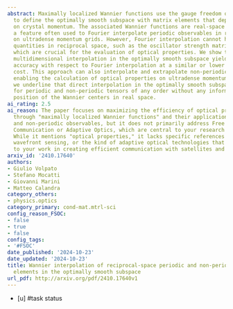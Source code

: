 ```yaml
---
abstract: Maximally localized Wannier functions use the gauge freedom of Bloch wavefunctions
  to define the optimally smooth subspace with matrix elements that depend smoothly
  on crystal momentum. The associated Wannier functions are real-space localized,
  a feature often used to Fourier interpolate periodic observables in reciprocal space
  on ultradense momentum grids. However, Fourier interpolation cannot handle non-periodic
  quantities in reciprocal space, such as the oscillator strength matrix elements,
  which are crucial for the evaluation of optical properties. We show that a direct
  multidimensional interpolation in the optimally smooth subspace yields comparable
  accuracy with respect to Fourier interpolation at a similar or lower computational
  cost. This approach can also interpolate and extrapolate non-periodic observables,
  enabling the calculation of optical properties on ultradense momentum grids. Finally,
  we underline that direct interpolation in the optimally smooth subspace can be employed
  for periodic and non-periodic tensors of any order without any information on the
  position of the Wannier centers in real space.
ai_rating: 2.5
ai_reason: The paper focuses on maximizing the efficiency of optical properties calculations
  through "maximally localized Wannier functions" and their application to periodic
  and non-periodic observables, but it does not primarily address Free Space Optical
  Communication or Adaptive Optics, which are central to your research interests.
  While it mentions "optical properties," it lacks specific references to laser communications,
  wavefront sensing, or the kind of adaptive optical technologies that are critical
  to your work in creating efficient communication with satellites and spacecraft.
arxiv_id: '2410.17640'
authors:
- Giulio Volpato
- Stefano Mocatti
- Giovanni Marini
- Matteo Calandra
category_others:
- physics.optics
category_primary: cond-mat.mtrl-sci
config_reason_FSOC:
- false
- true
- false
config_tags:
- '#FSOC'
date_published: '2024-10-23'
date_updated: '2024-10-23'
title: Wannier interpolation of reciprocal-space periodic and non-periodic matrix
  elements in the optimally smooth subspace
url_pdf: http://arxiv.org/pdf/2410.17640v1
---
```

 - [u] #task status
